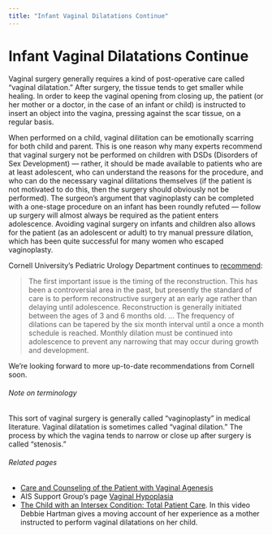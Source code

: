```yaml
---
title: "Infant Vaginal Dilatations Continue"
---
```


# Infant Vaginal Dilatations Continue

<p>Vaginal surgery generally requires a kind of post-operative care called &#8220;vaginal dilatation.&#8221; After surgery, the tissue tends to get smaller while healing. In order to keep the vaginal opening from closing up, the patient (or her mother or a doctor, in the case of an infant or child) is instructed to insert an object into the vagina, pressing against the scar tissue, on a regular basis.  </p>

<p>When performed on a child, vaginal dilitation can be emotionally scarring for both child and parent. This is one reason why many experts recommend that vaginal surgery not be performed on children with <span class="caps">DSD</span>s (Disorders of Sex Development) &#8212; rather, it should be made available to patients who are at least adolescent, who can understand the reasons for the procedure, and who can do the necessary vaginal dilitations themselves (if the patient is not motivated to do this, then the surgery should obviously not be performed). The surgeon&#8217;s argument that vaginoplasty can be completed with a one-stage procedure on an infant has been roundly refuted &#8212; follow up surgery will almost always be required as the patient enters adolescence. Avoiding vaginal surgery on infants and children also allows for the patient (as an adolescent or adult) to try manual pressure dilation, which has been quite successful for many women who escaped vaginoplasty.  </p>

<p>Cornell University&#8217;s Pediatric Urology Department continues to <a href="http://www.cornellurology.com/uro/cornell/pediatrics/genitoplasty.shtml">recommend</a>:  </p>

<blockquote>
	<p>The first important issue is the timing of the reconstruction. This has been a controversial area in the past, but presently the standard of care is to perform reconstructive surgery at an early age rather than delaying until adolescence. Reconstruction is generally initiated between the ages of 3 and 6 months old. &#8230; The frequency of dilations can be tapered by the six month interval until a once a month schedule is reached. Monthly dilation must be continued into adolescence to prevent any narrowing that may occur during growth and development.  </p>
</blockquote>

<p>We&#8217;re looking forward to more up-to-date recommendations from Cornell soon.  </p>

<h6>Note on terminology  </h6>

<p>This sort of vaginal surgery is generally called &#8220;vaginoplasty&#8221; in medical literature. Vaginal dilatation is sometimes called &#8220;vaginal dilation.&#8221; The process by which the vagina tends to narrow or close up after surgery is called &#8220;stenosis.&#8221;  </p>

<h6>Related pages  </h6>

<ul>
	<li><a href="/node/83">Care and Counseling of the Patient with Vaginal Agenesis</a></li>
	<li><span class="caps">AIS</span> Support Group&#8217;s page <a href="http://www.medhelp.org/ais/31_HPLASIA.HTM">Vaginal Hypoplasia</a></li>
	<li><a href="/videos/total_patient_care">The Child with an Intersex Condition: Total Patient Care</a>. In this video Debbie Hartman gives a moving account of her experience as a mother instructed to perform vaginal dilatations on her child.</li>
</ul>